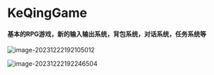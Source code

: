 # KeQingGame

#### 基本的RPG游戏，新的输入输出系统，背包系统，对话系统，任务系统等

![image-20231222192105012](C:\Users\13516\AppData\Roaming\Typora\typora-user-images\image-20231222192105012.png)

![image-20231222192246504](C:\Users\13516\AppData\Roaming\Typora\typora-user-images\image-20231222192246504.png)
